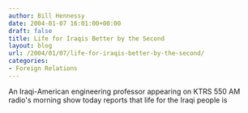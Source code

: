 ```yaml
---
author: Bill Hennessy
date: 2004-01-07 16:01:00+00:00
draft: false
title: Life for Iraqis Better by the Second
layout: blog
url: /2004/01/07/life-for-iraqis-better-by-the-second/
categories:
- Foreign Relations
---
```


An Iraqi-American engineering professor appearing on KTRS 550 AM radio's morning show today reports that life for the Iraqi people is 
